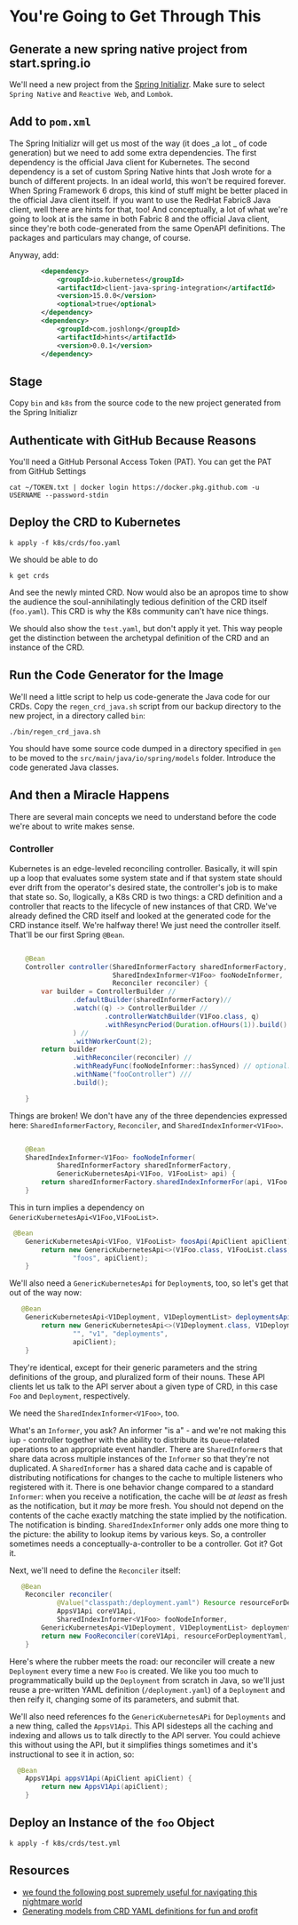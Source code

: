 # You're Going to Get Through This



## Generate a new spring native project from start.spring.io

We'll need a new project from the [Spring Initializr](https://start.spring.io). Make sure to select `Spring Native` and `Reactive Web`, and `Lombok`.



## Add to `pom.xml`

The Spring Initializr will get us most of the way (it does _a lot _ of code generation) but we need to add some extra dependencies. The first dependency
is the official Java client for Kubernetes. The second dependency is a set of custom Spring Native hints that Josh wrote for a bunch of different projects. In an ideal world, this won't be required forever. When Spring Framework 6 drops, this kind of stuff might be better placed in the official Java client itself. 
If you want to use the RedHat Fabric8 Java client, well there are hints for that, too! And conceptually, a lot of what we're going to look at is the same in both Fabric 8 and the official Java client, since they're both code-generated from the same OpenAPI definitions. The packages and particulars may change, of course. 

Anyway, add:

```xml
        <dependency>
            <groupId>io.kubernetes</groupId>
            <artifactId>client-java-spring-integration</artifactId>
            <version>15.0.0</version>
            <optional>true</optional>
        </dependency>
        <dependency>
            <groupId>com.joshlong</groupId>
            <artifactId>hints</artifactId>
            <version>0.0.1</version>
        </dependency>
```

## Stage

Copy `bin` and `k8s` from the source code to the new project generated from the Spring Initializr

## Authenticate with GitHub Because Reasons

You'll need a GitHub Personal Access Token (PAT). You can get the PAT from GitHub Settings 

```shell
cat ~/TOKEN.txt | docker login https://docker.pkg.github.com -u USERNAME --password-stdin 
```

## Deploy the CRD to Kubernetes 

```shell
k apply -f k8s/crds/foo.yaml
```

We should be able to do 


```shell
k get crds
```

And see the newly minted CRD. Now would also be an apropos time to show the audience the soul-annihilatingly tedious definition of the CRD itself (`foo.yaml`). This CRD is why the K8s community can't have nice things.

We should also show the `test.yaml`, but don't apply it yet. This way people get the distinction between the archetypal definition of the CRD and an instance of the CRD. 

## Run the Code Generator for the Image

We'll need a little script to help us code-generate the Java code for our CRDs. Copy the `regen_crd_java.sh` script from our backup directory to the new project, in a directory called `bin`:

```shell 
./bin/regen_crd_java.sh
```

You should have some source code dumped in a directory specified in `gen` to be moved to the `src/main/java/io/spring/models` folder. Introduce the code generated Java classes. 

## And then a Miracle Happens 

There are several main concepts we need to understand before the code we're about to write makes sense. 


### Controller

Kubernetes is an edge-leveled reconciling controller. Basically, it will spin up a loop that evaluates some system state and if that system state should ever drift from the operator's desired state, the controller's job is to make that state so. So, llogically, a K8s CRD is two things: a CRD definition and a controller that reacts to the lifecycle of new instances of that CRD. We've already defined the CRD itself and looked at the generated code for the CRD instance itself. We're halfway there! We just need the controller itself. That'll be our first Spring `@Bean`.

```java

    @Bean
    Controller controller(SharedInformerFactory sharedInformerFactory,
                          SharedIndexInformer<V1Foo> fooNodeInformer,
                          Reconciler reconciler) {
        var builder = ControllerBuilder //
                .defaultBuilder(sharedInformerFactory)//
                .watch((q) -> ControllerBuilder //
                        .controllerWatchBuilder(V1Foo.class, q)
                        .withResyncPeriod(Duration.ofHours(1)).build() //
                ) //
                .withWorkerCount(2);
        return builder
                .withReconciler(reconciler) //
                .withReadyFunc(fooNodeInformer::hasSynced) // optional: only start once the index is synced
                .withName("fooController") ///
                .build();

    }
```

Things are broken! We don't have any of the three dependencies expressed here: `SharedInformerFactory`, `Reconciler`, and `SharedIndexInformer<V1Foo>`. 

```java

    @Bean
    SharedIndexInformer<V1Foo> fooNodeInformer(
            SharedInformerFactory sharedInformerFactory,
            GenericKubernetesApi<V1Foo, V1FooList> api) {
        return sharedInformerFactory.sharedIndexInformerFor(api, V1Foo.class, 0);
    }

```

This in turn implies a dependency on `GenericKubernetesApi<V1Foo,V1FooList>`. 

```java 
 @Bean
    GenericKubernetesApi<V1Foo, V1FooList> foosApi(ApiClient apiClient) {
        return new GenericKubernetesApi<>(V1Foo.class, V1FooList.class, "spring.io", "v1",
                "foos", apiClient);
    }
```

We'll also need a `GenericKubernetesApi` for `Deployment`s, too, so let's get that out of the way now: 


```java 
   @Bean
    GenericKubernetesApi<V1Deployment, V1DeploymentList> deploymentsApi(ApiClient apiClient) {
        return new GenericKubernetesApi<>(V1Deployment.class, V1DeploymentList.class,
                "", "v1", "deployments",
                apiClient);
    }

```

They're identical, except for their generic parameters and the string definitions of the group, and pluralized form of their nouns. These API clients let us talk to the API server about a given type of CRD, in this case `Foo` and `Deployment`, respectively. 

We need the `SharedIndexInformer<V1Foo>`, too. 

What's an `Informer`, you ask? An informer "is a" - and we're not making this iup - controller together with the ability to distribute its `Queue`-related operations to an appropriate event handler.  There are `SharedInformer`s that share data across multiple instances of the `Informer` so that they're not duplicated. A `SharedInformer` has a shared data cache and is capable of distributing notifications for changes to the cache to multiple listeners who registered with it. There is one behavior change compared to a standard `Informer`: when you receive a notification, the cache will be _at least_ as fresh as the notification, but it _may_ be more fresh. You should not depend on the contents of the cache exactly matching the state implied by the notification. The notification is binding. `SharedIndexInformer` only adds one more thing to the picture: the ability to lookup items by various keys. So, a controller sometimes needs a conceptually-a-controller to be a controller. Got it? Got it. 

Next, we'll need to define the `Reconciler` itself: 

```java
   @Bean
    Reconciler reconciler(
            @Value("classpath:/deployment.yaml") Resource resourceForDeploymentYaml,
            AppsV1Api coreV1Api,
            SharedIndexInformer<V1Foo> fooNodeInformer,
        GenericKubernetesApi<V1Deployment, V1DeploymentList> deploymentApi) {
        return new FooReconciler(coreV1Api, resourceForDeploymentYaml, fooNodeInformer, deploymentApi);
    }
```

Here's where the rubber meets the road: our reconciler will create a new `Deployment` every time a new `Foo` is created. We like you too much to programmatically build up the `Deployment` from scratch in Java, so we'll just reuse a pre-written YAML definition (`/deployment.yaml`) of a `Deployment` and then reify it, changing some of its parameters, and submit that. 

We'll also need references fo the `GenericKubernetesAPi` for `Deployments` and a new thing, called the `AppsV1Api`. This API sidesteps all the caching and indexing and allows us to talk directly to the API server. You could achieve this without using the API, but it simplifies things sometimes and it's instructional to see it in action, so: 

```java
  @Bean
    AppsV1Api appsV1Api(ApiClient apiClient) {
        return new AppsV1Api(apiClient);
    }
```


## Deploy an Instance of the `foo` Object

```shell
k apply -f k8s/crds/test.yml
```




## Resources 
- [we found the following post supremely useful for navigating this nightmare world](https://lairdnelson.wordpress.com/2018/01/07/understanding-kubernetes-tools-cache-package-part-3/)
- [Generating models from CRD YAML definitions for fun and profit](https://github.com/kubernetes-client/java/blob/master/docs/generate-model-from-third-party-resources.md)

